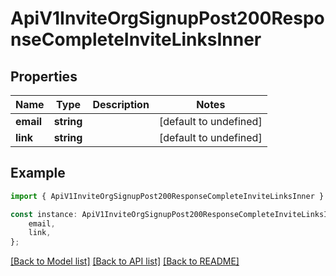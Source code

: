 # ApiV1InviteOrgSignupPost200ResponseCompleteInviteLinksInner


## Properties

Name | Type | Description | Notes
------------ | ------------- | ------------- | -------------
**email** | **string** |  | [default to undefined]
**link** | **string** |  | [default to undefined]

## Example

```typescript
import { ApiV1InviteOrgSignupPost200ResponseCompleteInviteLinksInner } from './api';

const instance: ApiV1InviteOrgSignupPost200ResponseCompleteInviteLinksInner = {
    email,
    link,
};
```

[[Back to Model list]](../README.md#documentation-for-models) [[Back to API list]](../README.md#documentation-for-api-endpoints) [[Back to README]](../README.md)
